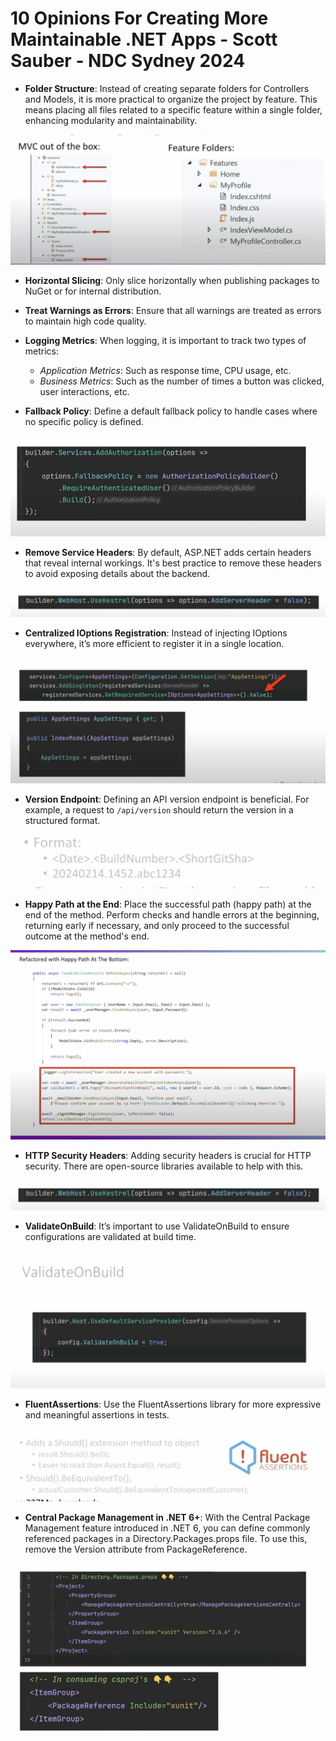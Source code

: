 # 10 Opinions For Creating More Maintainable .NET Apps - Scott Sauber - NDC Sydney 2024

- **Folder Structure**: Instead of creating separate folders for Controllers and Models, it is more practical to organize the project by feature. This means placing all files related to a specific feature within a single folder, enhancing modularity and maintainability.

![Folder Structure Image](/2024/sydney/10-Opinions-for-Creating-More-Maintainable-NET-Apps-Scott-Sauber/images/Folder-Structure-Image.png)

- **Horizontal Slicing**: Only slice horizontally when publishing packages to NuGet or for internal distribution.

- **Treat Warnings as Errors**: Ensure that all warnings are treated as errors to maintain high code quality.

- **Logging Metrics**: When logging, it is important to track two types of metrics:
  - *Application Metrics*: Such as response time, CPU usage, etc.
  - *Business Metrics*: Such as the number of times a button was clicked, user interactions, etc.

- **Fallback Policy**: Define a default fallback policy to handle cases where no specific policy is defined.

![Fallback Policy Image](/2024/sydney/10-Opinions-for-Creating-More-Maintainable-NET-Apps-Scott-Sauber/images/Fallback-Policy-Image.png)

- **Remove Service Headers**: By default, ASP.NET adds certain headers that reveal internal workings. It's best practice to remove these headers to avoid exposing details about the backend.

![Remove Headers Image](/2024/sydney/10-Opinions-for-Creating-More-Maintainable-NET-Apps-Scott-Sauber/images/Remove-Headers-Image.png)

- **Centralized IOptions Registration**: Instead of injecting IOptions everywhere, it’s more efficient to register it in a single location.

![IOptions Image](/2024/sydney/10-Opinions-for-Creating-More-Maintainable-NET-Apps-Scott-Sauber/images/IOptions-Image.png)

- **Version Endpoint**: Defining an API version endpoint is beneficial. For example, a request to `/api/version` should return the version in a structured format.

![Version Format Image](/2024/sydney/10-Opinions-for-Creating-More-Maintainable-NET-Apps-Scott-Sauber/images/Version-Format-Image.png)

- **Happy Path at the End**: Place the successful path (happy path) at the end of the method. Perform checks and handle errors at the beginning, returning early if necessary, and only proceed to the successful outcome at the method's end.

![Happy Path Image](/2024/sydney/10-Opinions-for-Creating-More-Maintainable-NET-Apps-Scott-Sauber/images/Happy-Path-Image.png)

- **HTTP Security Headers**: Adding security headers is crucial for HTTP security. There are open-source libraries available to help with this.

![HTTP Security Headers Image](/2024/sydney/10-Opinions-for-Creating-More-Maintainable-NET-Apps-Scott-Sauber/images/HTTP-Security-Headers-Image.png)


- **ValidateOnBuild**: It’s important to use ValidateOnBuild to ensure configurations are validated at build time.

![ValidateOnBuild Image](/2024/sydney/10-Opinions-for-Creating-More-Maintainable-NET-Apps-Scott-Sauber/images/ValidateOnBuild-Image.png)

- **FluentAssertions**: Use the FluentAssertions library for more expressive and meaningful assertions in tests.
 
![Fluent Assertions Image](/2024/sydney/10-Opinions-for-Creating-More-Maintainable-NET-Apps-Scott-Sauber/images/Fluent-Assertions-Image.png)

- **Central Package Management in .NET 6+**: With the Central Package Management feature introduced in .NET 6, you can define commonly referenced packages in a Directory.Packages.props file. To use this, remove the Version attribute from PackageReference.

![Central Package Management Image](/2024/sydney/10-Opinions-for-Creating-More-Maintainable-NET-Apps-Scott-Sauber/images/Central-Package-Management-Image.png)



